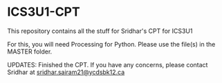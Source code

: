 # ICS3U1-CPT
This repository contains all the stuff for Sridhar's CPT for ICS3U1

For this, you will need Processing for Python. Please use the file(s) in the MASTER folder.

UPDATES:
Finished the CPT. If you have any concerns, please contact Sridhar at sridhar.sairam21@ycdsbk12.ca
